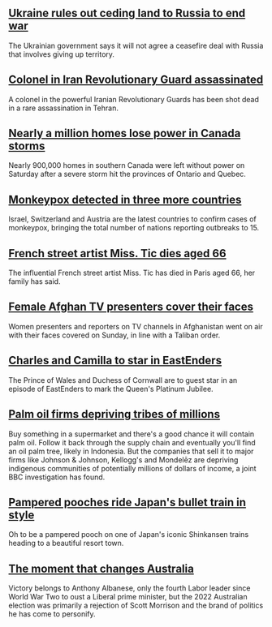 ## [Ukraine rules out ceding land to Russia to end war](https://www.bbc.com/news/world-europe-61542090)
The Ukrainian government says it will not agree a ceasefire deal with Russia that involves giving up territory.
## [Colonel in Iran Revolutionary Guard assassinated](https://www.bbc.com/news/world-middle-east-61546145)
A colonel in the powerful Iranian Revolutionary Guards has been shot dead in a rare assassination in Tehran.
## [Nearly a million homes lose power in Canada storms](https://www.bbc.com/news/world-us-canada-61541653)
Nearly 900,000 homes in southern Canada were left without power on Saturday after a severe storm hit the provinces of Ontario and Quebec.
## [Monkeypox detected in three more countries](https://www.bbc.com/news/health-61540474)
Israel, Switzerland and Austria are the latest countries to confirm cases of monkeypox, bringing the total number of nations reporting outbreaks to 15.
## [French street artist Miss. Tic dies aged 66](https://www.bbc.com/news/world-europe-61546420)
The influential French street artist Miss. Tic has died in Paris aged 66, her family has said.
## [Female Afghan TV presenters cover their faces](https://www.bbc.com/news/world-asia-61541064)
Women presenters and reporters on TV channels in Afghanistan went on air with their faces covered on Sunday, in line with a Taliban order.
## [Charles and Camilla to star in EastEnders](https://www.bbc.com/news/uk-61538656)
The Prince of Wales and Duchess of Cornwall are to guest star in an episode of EastEnders to mark the Queen's Platinum Jubilee.
## [Palm oil firms depriving tribes of millions](https://www.bbc.com/news/world-61509744)
Buy something in a supermarket and there's a good chance it will contain palm oil. Follow it back through the supply chain and eventually you'll find an oil palm tree, likely in Indonesia. But the companies that sell it to major firms like Johnson & Johnson, Kellogg's and Mondelēz are depriving indigenous communities of potentially millions of dollars of income, a joint BBC investigation has found.
## [Pampered pooches ride Japan's bullet train in style](https://www.bbc.com/news/world-asia-61543052)
Oh to be a pampered pooch on one of Japan's iconic Shinkansen trains heading to a beautiful resort town.
## [The moment that changes Australia](https://www.bbc.com/news/world-australia-61503380)
Victory belongs to Anthony Albanese, only the fourth Labor leader since World War Two to oust a Liberal prime minister, but the 2022 Australian election was primarily a rejection of Scott Morrison and the brand of politics he has come to personify.
